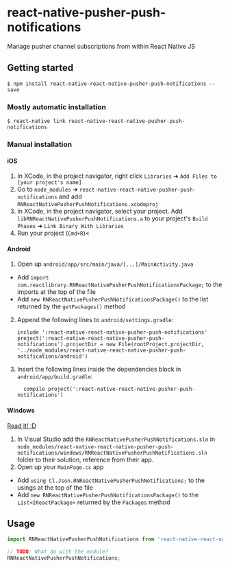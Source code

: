 # react-native-pusher-push-notifications
Manage pusher channel subscriptions from within React Native JS

## Getting started

`$ npm install react-native-react-native-pusher-push-notifications --save`

### Mostly automatic installation

`$ react-native link react-native-react-native-pusher-push-notifications`

### Manual installation


#### iOS

1. In XCode, in the project navigator, right click `Libraries` ➜ `Add Files to [your project's name]`
2. Go to `node_modules` ➜ `react-native-react-native-pusher-push-notifications` and add `RNReactNativePusherPushNotifications.xcodeproj`
3. In XCode, in the project navigator, select your project. Add `libRNReactNativePusherPushNotifications.a` to your project's `Build Phases` ➜ `Link Binary With Libraries`
4. Run your project (`Cmd+R`)<

#### Android

1. Open up `android/app/src/main/java/[...]/MainActivity.java`
  - Add `import com.reactlibrary.RNReactNativePusherPushNotificationsPackage;` to the imports at the top of the file
  - Add `new RNReactNativePusherPushNotificationsPackage()` to the list returned by the `getPackages()` method
2. Append the following lines to `android/settings.gradle`:
  	```
  	include ':react-native-react-native-pusher-push-notifications'
  	project(':react-native-react-native-pusher-push-notifications').projectDir = new File(rootProject.projectDir, 	'../node_modules/react-native-react-native-pusher-push-notifications/android')
  	```
3. Insert the following lines inside the dependencies block in `android/app/build.gradle`:
  	```
      compile project(':react-native-react-native-pusher-push-notifications')
  	```

#### Windows
[Read it! :D](https://github.com/ReactWindows/react-native)

1. In Visual Studio add the `RNReactNativePusherPushNotifications.sln` in `node_modules/react-native-react-native-pusher-push-notifications/windows/RNReactNativePusherPushNotifications.sln` folder to their solution, reference from their app.
2. Open up your `MainPage.cs` app
  - Add `using Cl.Json.RNReactNativePusherPushNotifications;` to the usings at the top of the file
  - Add `new RNReactNativePusherPushNotificationsPackage()` to the `List<IReactPackage>` returned by the `Packages` method


## Usage
```javascript
import RNReactNativePusherPushNotifications from 'react-native-react-native-pusher-push-notifications';

// TODO: What do with the module?
RNReactNativePusherPushNotifications;
```
  